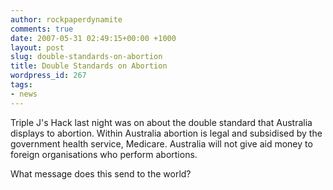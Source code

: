```yaml
---
author: rockpaperdynamite
comments: true
date: 2007-05-31 02:49:15+00:00 +1000
layout: post
slug: double-standards-on-abortion
title: Double Standards on Abortion
wordpress_id: 267
tags:
- news
---
```


Triple J's Hack last night was on about the double standard that Australia displays to abortion. Within Australia abortion is legal and subsidised by the government health service, Medicare. Australia will not give aid money to foreign organisations who perform abortions.

What message does this send to the world?
